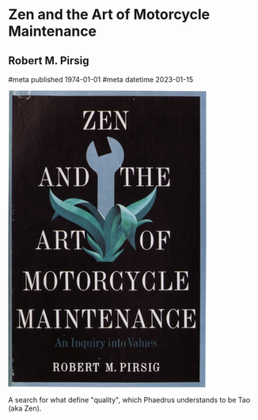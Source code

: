 # Zen and the Art of Motorcycle Maintenance
## Robert M. Pirsig
#meta published 1974-01-01
#meta datetime 2023-01-15

![Zen and the Art of Motorcycle Maintenance](covers/zen-and-the-art-of-motorcycle-maintenance.jpg)

A search for what define "quality", which Phaedrus understands to be Tao (aka Zen).
